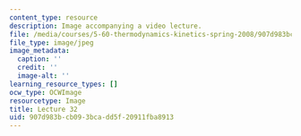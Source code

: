 ```yaml
---
content_type: resource
description: Image accompanying a video lecture.
file: /media/courses/5-60-thermodynamics-kinetics-spring-2008/907d983bcb093bcadd5f20911fba8913_lec32_th.jpg
file_type: image/jpeg
image_metadata:
  caption: ''
  credit: ''
  image-alt: ''
learning_resource_types: []
ocw_type: OCWImage
resourcetype: Image
title: Lecture 32
uid: 907d983b-cb09-3bca-dd5f-20911fba8913
---
```

